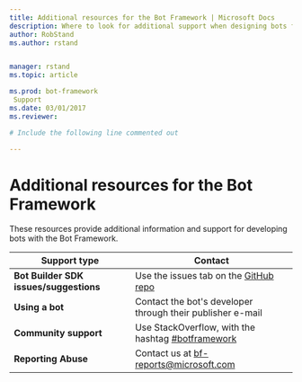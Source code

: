 ```yaml
---
title: Additional resources for the Bot Framework | Microsoft Docs
description: Where to look for additional support when designing bots for the Bot Framework.
author: RobStand
ms.author: rstand


manager: rstand
ms.topic: article

ms.prod: bot-framework
 Support
ms.date: 03/01/2017
ms.reviewer:

# Include the following line commented out

---
```

# Additional resources for the Bot Framework
These resources provide additional information and support for developing bots with the Bot Framework.

|**Support type**                    | **Contact**                                                
|----------------------------|---------------------------------
|**Bot Builder SDK issues/suggestions**| Use the issues tab on the <a href="https://github.com/Microsoft/BotBuilder/" target="_blank">GitHub repo</a>
|**Using a bot** | Contact the bot's developer through their publisher e-mail                 
|**Community support** | Use StackOverflow, with the hashtag [#botframework](https://stackoverflow.com/questions/tagged/botframework)
|**Reporting Abuse**| Contact us at [bf-reports@microsoft.com](mailto://bf-reports@microsoft.com)
